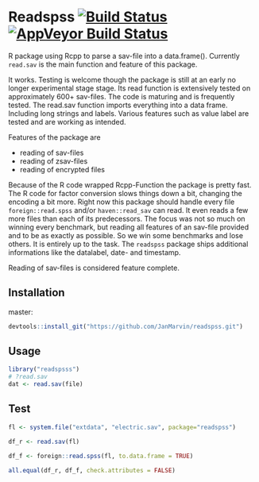 # Readspss [![Build Status](https://travis-ci.org/JanMarvin/readspss.svg?branch=master)](https://travis-ci.org/JanMarvin/readspss) [![AppVeyor Build Status](https://ci.appveyor.com/api/projects/status/github/JanMarvin/readspss?branch=master&svg=true)](https://ci.appveyor.com/project/JanMarvin/readspss)

R package using Rcpp to parse a sav-file into a data.frame(). Currently 
`read.sav` is the main function and feature of this package.

It works. Testing is welcome though the package is still at an early no longer
experimental stage stage. Its read function is extensively tested on 
approximately 600+ sav-files. The code is maturing and is frequently tested. The
read.sav function imports everything into a data frame. Including long strings
and labels. Various features such as value label are tested and are working as
intended.

Features of the package are

* reading of sav-files
* reading of zsav-files
* reading of encrypted files

Because of the R code wrapped Rcpp-Function the package is pretty fast. The 
R code for factor conversion slows things down a bit, changing the encoding a
bit more.
Right now this package should handle every file `foreign::read.spss` and/or
`haven::read_sav` can read. It even reads a few more files than each of its
predecessors. The focus was not so much on winning every benchmark, but reading
all features of an sav-file provided and to be as exactly as possible. So we win
some benchmarks and lose others. It is entirely up to the task. The `readspss` 
package ships additional informations like the datalabel, date- and timestamp.

Reading of sav-files is considered feature complete.

## Installation

master:
```R
devtools::install_git("https://github.com/JanMarvin/readspss.git")
```

## Usage

```R
library("readspsss")
# ?read.sav
dat <- read.sav(file)
```

## Test

```R
fl <- system.file("extdata", "electric.sav", package="readspss")

df_r <- read.sav(fl)

df_f <- foreign::read.spss(fl, to.data.frame = TRUE)

all.equal(df_r, df_f, check.attributes = FALSE)
```

